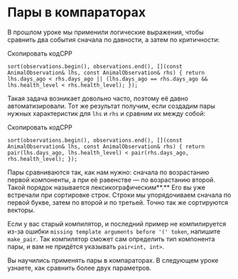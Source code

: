 # Пары в компараторах

В прошлом уроке мы применили логические выражения, чтобы сравнить два события сначала по давности, а затем по критичности:

Скопировать кодCPP

`sort(observations.begin(), observations.end(),
     [](const AnimalObservation& lhs, const AnimalObservation& rhs) {
        return lhs.days_ago < rhs.days_ago
            || (lhs.days_ago == rhs.days_ago
                && lhs.health_level < rhs.health_level);
     });` 

Такая задача возникает довольно часто, поэтому её давно автоматизировали. Тот же результат получим, если создадим пары нужных характеристик для `lhs` и `rhs` и сравним их между собой:

Скопировать кодCPP

`sort(observations.begin(), observations.end(),
    [](const AnimalObservation& lhs, const AnimalObservation& rhs) {
        return pair(lhs.days_ago, lhs.health_level)
            < pair(rhs.days_ago, rhs.health_level);
    });` 

Пары сравниваются так, как нам нужно: сначала по возрастанию первой компоненты, а при её равенстве — по возрастанию второй. Такой порядок называется лексикографическим**.** Его вы уже встречали при сортировке строк. Строки мы упорядочиваем сначала по первой букве, затем по второй и по третьей. Точно так же сортируются векторы.

Если у вас старый компилятор, и последний пример не компилируется из-за ошибки `missing template arguments before '(' token`, напишите `make_pair`. Так компилятор сможет сам определить тип компонента пары, и вам не придётся указывать `pair<int, int>`.

Вы научились применять пары в компараторах. В следующем уроке узнаете, как сравнить более двух параметров.